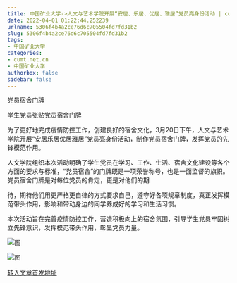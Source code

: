 ```yaml
---
title: 中国矿业大学->人文与艺术学院开展“安居、乐居、优居、雅居”党员亮身份活动 | cumt.net.cn
date: 2022-04-01 01:22:44.252239
urlname: 5306f4b4a2ce76d6c705504fd7fd31b2
slug: 5306f4b4a2ce76d6c705504fd7fd31b2
tags: 
- 中国矿业大学
categories:
- cumt.net.cn
- 中国矿业大学
authorbox: false
sidebar: false
---
```

党员宿舍门牌

学生党员张贴党员宿舍门牌

为了更好地完成疫情防控工作，创建良好的宿舍文化，3月20日下午，人文与艺术学院开展“安居乐居优居雅居”党员亮身份活动，制作党员宿舍门牌，发挥党员的先锋模范作用。

人文学院组织本次活动明确了学生党员在学习、工作、生活、宿舍文化建设等各个方面的要求与标准，“党员宿舍”的门牌既是一项荣誉称号，也是一面监督的旗帜。党员宿舍门牌是对每位党员的肯定，更是对他们的期
<!--more-->
待，期待他们用更严格更自律的方式要求自己，遵守好各项规章制度，真正发挥模范带头作用，影响和带动身边的同学养成好的学习和生活习惯。

本次活动旨在完善疫情防控工作，营造积极向上的宿舍氛围，引导学生党员牢固树立先锋意识，发挥模范带头作用，彰显党员力量。

![图](http://xwzx.cumt.edu.cn/_upload/article/images/84/b6/b20ab54f4901b4b0927b7ed2fb72/7288746f-e1f3-4806-b53f-04e88b996027.jpg)

![图](http://xwzx.cumt.edu.cn/_upload/article/images/84/b6/b20ab54f4901b4b0927b7ed2fb72/b58d6e23-f626-4fe2-9801-104eb008adf3.jpg)

[转入文章首发地址](http://xwzx.cumt.edu.cn/74/86/c523a619654/page.htm)